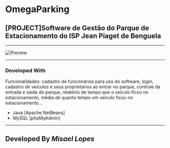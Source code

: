 # OmegaParking
<h2>[PROJECT]Software de Gestão do Parque de Estacionamento do ISP Jean Piaget de Benguela</h2>
<hr>
<img src="https://user-images.githubusercontent.com/66078558/122154107-264fa900-ce5c-11eb-8624-4dd9b76e309f.png" alt="Preview">
<hr>
<h3>Developed With</h3>
<p>Funcionalidades: cadastro de funcionários para uso do software, login, cadastro de veiculos e seus proprietários ao entrar no parque, controle da entrada e saída do parque, relatório de tempo que o veículo ficou no estacionamento, média de quanto tempo um veículo ficou no estacionamento...</p>
<ul>
 <li>Java [Apache NetBeans]</li>
 <li>MySQL [phpMyAdmin]</li>
</ul>
<hr>
<h2>Developed By <em>Misael Lopes</em></h2>
